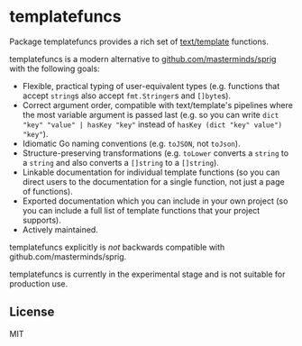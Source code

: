 # templatefuncs

Package templatefuncs provides a rich set of
[text/template](https://pkg.go.dev/text/template) functions.

templatefuncs is a modern alternative to
[github.com/masterminds/sprig](https://github.com/masterminds/sprig) with the
following goals:

* Flexible, practical typing of user-equivalent types (e.g. functions that
  accept `string`s also accept `fmt.Stringer`s and `[]byte`s).
* Correct argument order, compatible with text/template's pipelines where the
  most variable argument is passed last (e.g. so you can write `dict "key"
  "value" | hasKey "key"` instead of `hasKey (dict "key" value") "key"`).
* Idiomatic Go naming conventions (e.g. `toJSON`, not `toJson`).
* Structure-preserving transformations (e.g. `toLower` converts a `string` to a
  `string` and also converts a `[]string` to a `[]string`).
* Linkable documentation for individual template functions (so you can direct
  users to the documentation for a single function, not just a page of
  functions).
* Exported documentation which you can include in your own project (so you can
  include a full list of template functions that your project supports).
* Actively maintained.

templatefuncs explicitly is *not* backwards compatible with
github.com/masterminds/sprig.

templatefuncs is currently in the experimental stage and is not suitable for
production use.

## License

MIT

